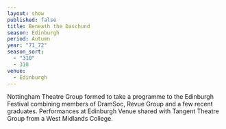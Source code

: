 ```yaml
---
layout: show
published: false
title: Beneath the Daschund
season: Edinburgh
period: Autumn
year: "71_72"
season_sort: 
  - "310"
  - 310
venue: 
  - Edinburgh
---
```


Nottingham Theatre Group formed to take a programme to the Edinburgh Festival combining members of DramSoc, Revue Group and a few recent graduates. Performances at Edinburgh Venue shared with Tangent Theatre Group from a West Midlands College.


